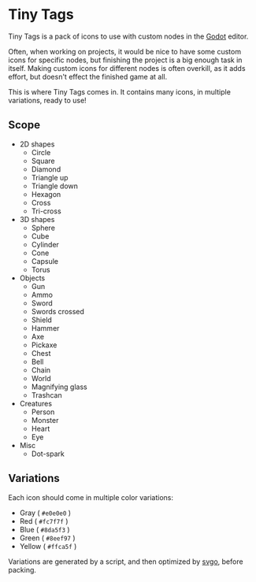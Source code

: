 # Tiny Tags

Tiny Tags is a pack of icons to use with custom nodes in the [Godot] editor.

Often, when working on projects, it would be nice to have some custom icons for
specific nodes, but finishing the project is a big enough task in itself.
Making custom icons for different nodes is often overkill, as it adds effort,
but doesn't effect the finished game at all.

This is where Tiny Tags comes in. It contains many icons, in multiple
variations, ready to use!

## Scope

* 2D shapes
    * Circle
    * Square
    * Diamond
    * Triangle up
    * Triangle down
    * Hexagon
    * Cross
    * Tri-cross
* 3D shapes
    * Sphere
    * Cube
    * Cylinder
    * Cone
    * Capsule
    * Torus
* Objects
    * Gun
    * Ammo
    * Sword
    * Swords crossed
    * Shield
    * Hammer
    * Axe
    * Pickaxe
    * Chest
    * Bell
    * Chain
    * World
    * Magnifying glass
    * Trashcan
* Creatures
    * Person
    * Monster
    * Heart
    * Eye
* Misc
    * Dot-spark

## Variations

Each icon should come in multiple color variations:

* Gray ( `#e0e0e0` )
* Red ( `#fc7f7f` )
* Blue ( `#8da5f3` )
* Green ( `#8eef97` )
* Yellow ( `#ffca5f` )

Variations are generated by a script, and then optimized by [svgo], before
packing.

[Godot]: https://godotengine.org/
[svgo]: https://svgo.dev/
